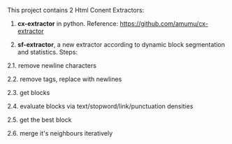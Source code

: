 This project contains 2 Html Conent Extractors:

1. <b>cx-extractor</b> in python. Reference:  https://github.com/amumu/cx-extractor

2. <b>sf-extractor</b>, a new extractor according to dynamic block segmentation and statistics. Steps:

  2.1. remove newline characters
  
  2.2. remove tags, replace with newlines
  
  2.3. get blocks
  
  2.4. evaluate blocks via text/stopword/link/punctuation densities
  
  2.5. get the best block
  
  2.6. merge it's neighbours iteratively
